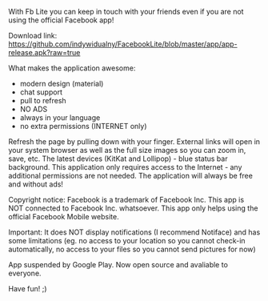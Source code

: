 With Fb Lite you can keep in touch with your friends even if you are not using the official Facebook app! 

Download link: https://github.com/indywidualny/FacebookLite/blob/master/app/app-release.apk?raw=true

What makes the application awesome:

* modern design (material) 
* chat support 
* pull to refresh
* NO ADS
* always in your language 
* no extra permissions (INTERNET only) 

Refresh the page by pulling down with your finger. External links will open in your system browser as well as the full size images so you can zoom in, save, etc. The latest devices (KitKat and Lollipop) - blue status bar background. This application only requires access to the Internet - any additional permissions are not needed. The application will always be free and without ads! 

Copyright notice: Facebook is a trademark of Facebook Inc. This app is NOT connected to Facebook Inc. whatsoever. This app only helps using the official Facebook Mobile website. 

Important: It does NOT display notifications (I recommend Notiface) and has some limitations (eg. no access to your location so you cannot check-in automatically, no access to your files so you cannot send pictures for now) 

App suspended by Google Play.
Now open source and avaliable to everyone.

Have fun! ;)
